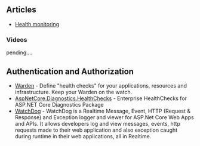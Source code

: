 ## Articles
* [Health monitoring](https://learn.microsoft.com/en-us/dotnet/architecture/microservices/implement-resilient-applications/monitor-app-health)

### Videos

pending....

## Authentication and Authorization 
* [Warden](https://github.com/warden-stack/Warden) - Define "health checks" for your applications, resources and infrastructure. Keep your Warden on the watch.
* [AspNetCore.Diagnostics.HealthChecks](https://github.com/Xabaril/AspNetCore.Diagnostics.HealthChecks) - Enterprise HealthChecks for ASP.NET Core Diagnostics Package
* [WatchDog](https://github.com/IzyPro/WatchDog) - WatchDog is a Realtime Message, Event, HTTP (Request & Response) and Exception logger and viewer for ASP.Net Core Web Apps and APIs. It allows developers log and view messages, events, http requests made to their web application and also exception caught during runtime in their web applications, all in Realtime.
